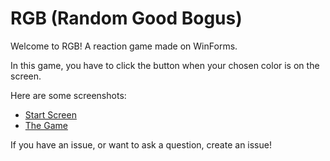 # RGB (Random Good Bogus)

Welcome to RGB! A reaction game made on WinForms.

In this game, you have to click the button when your chosen color is on the screen.

Here are some screenshots:
- [Start Screen](http://prntscr.com/u060zq)
- [The Game](http://prntscr.com/u061jz)

If you have an issue, or want to ask a question, create an issue!
